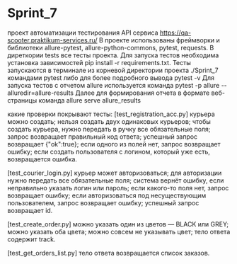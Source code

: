# Sprint_7
проект автоматизации тестирования API сервиса https://qa-scooter.praktikum-services.ru/
В проекте использованы фреймворки и библиотеки allure-pytest, allure-python-commons, pytest, requests.
В диреткории tests все тесты проекта.
Для запуска тестов необходима установка зависимостей pip install -r requirements.txt.
Тесты запускаются в терминале из корневой директории проекта  ./Sprint_7 командами pytest 
либо для более подробного вывода pytest -v
Для запуска тестов с отчетом allure используется команда pytest -p allure --alluredir=allure-results
Далее для формирования отчета в формате веб-страницы команда allure serve allure_results 

какие проверки покрывают тесты:
[test_registration_acc.py]
курьера можно создать;
нельзя создать двух одинаковых курьеров;
чтобы создать курьера, нужно передать в ручку все обязательные поля;
запрос возвращает правильный код ответа;
успешный запрос возвращает {"ok":true};
если одного из полей нет, запрос возвращает ошибку;
если создать пользователя с логином, который уже есть, возвращается ошибка.

[test_courier_login.py]
курьер может авторизоваться;
для авторизации нужно передать все обязательные поля;
система вернёт ошибку, если неправильно указать логин или пароль;
если какого-то поля нет, запрос возвращает ошибку;
если авторизоваться под несуществующим пользователем, запрос возвращает ошибку;
успешный запрос возвращает id.

[test_create_order.py]
можно указать один из цветов — BLACK или GREY;
можно указать оба цвета;
можно совсем не указывать цвет;
тело ответа содержит track.

[test_get_orders_list.py]
тело ответа возвращается список заказов.


